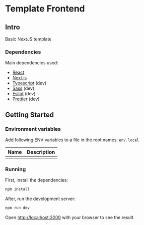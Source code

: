 # Template Frontend

## Intro

Basic NextJS template

### Dependencies

Main dependencies used:

- [React](https://github.com/facebook/react)
- [Next.js](https://github.com/vercel/next.js/)
- [Typescript](https://github.com/microsoft/TypeScript) (dev)
- [Sass](https://github.com/sass/dart-sass) (dev)
- [Eslint](https://github.com/eslint/eslint) (dev)
- [Prettier](https://github.com/prettier/prettier) (dev)

## Getting Started

### Environment variables

Add following ENV variables to a file in the root names: `env.local`

| Name | Description |
| ---- | ----------- |
|      |             |

### Running

First, install the dependencies:

```bash
npm install
```

After, run the development server:

```bash
npm run dev
```

Open [http://localhost:3000](http://localhost:3000) with your browser to see the result.
